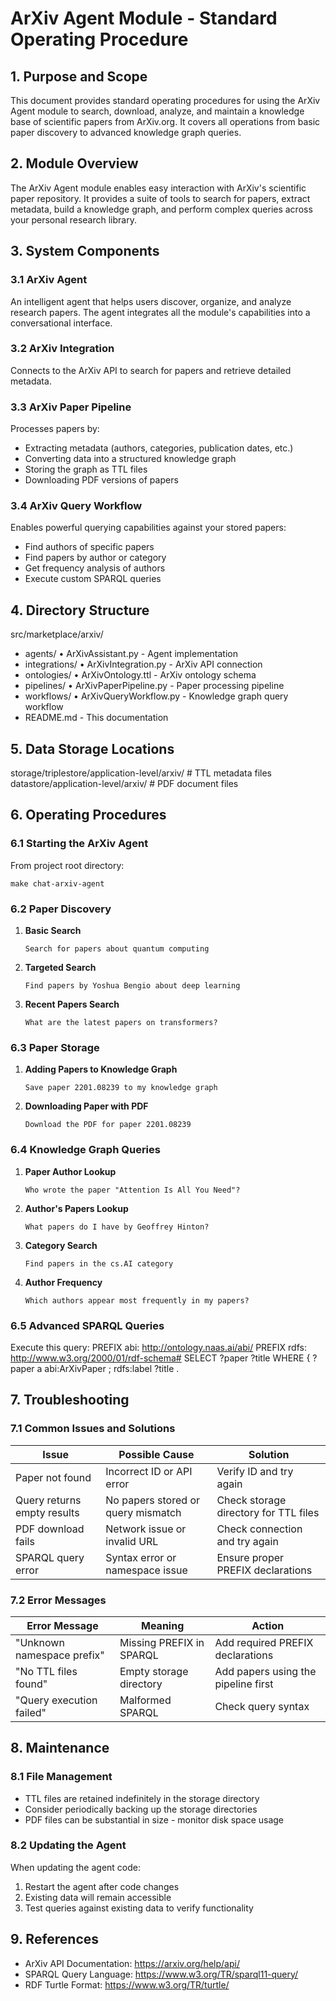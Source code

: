 # ArXiv Agent Module - Standard Operating Procedure

## 1. Purpose and Scope
This document provides standard operating procedures for using the ArXiv Agent module to search, download, analyze, and maintain a knowledge base of scientific papers from ArXiv.org. It covers all operations from basic paper discovery to advanced knowledge graph queries.

## 2. Module Overview
The ArXiv Agent module enables easy interaction with ArXiv's scientific paper repository. It provides a suite of tools to search for papers, extract metadata, build a knowledge graph, and perform complex queries across your personal research library.

## 3. System Components

### 3.1 ArXiv Agent
An intelligent agent that helps users discover, organize, and analyze research papers. The agent integrates all the module's capabilities into a conversational interface.

### 3.2 ArXiv Integration
Connects to the ArXiv API to search for papers and retrieve detailed metadata.

### 3.3 ArXiv Paper Pipeline
Processes papers by:
- Extracting metadata (authors, categories, publication dates, etc.)
- Converting data into a structured knowledge graph
- Storing the graph as TTL files
- Downloading PDF versions of papers

### 3.4 ArXiv Query Workflow
Enables powerful querying capabilities against your stored papers:
- Find authors of specific papers
- Find papers by author or category
- Get frequency analysis of authors
- Execute custom SPARQL queries

## 4. Directory Structure

src/marketplace/arxiv/
- agents/
  • ArXivAssistant.py - Agent implementation
- integrations/
  • ArXivIntegration.py - ArXiv API connection
- ontologies/
  • ArXivOntology.ttl - ArXiv ontology schema
- pipelines/
  • ArXivPaperPipeline.py - Paper processing pipeline
- workflows/
  • ArXivQueryWorkflow.py - Knowledge graph query workflow
- README.md - This documentation

## 5. Data Storage Locations

storage/triplestore/application-level/arxiv/  # TTL metadata files
datastore/application-level/arxiv/            # PDF document files

## 6. Operating Procedures

### 6.1 Starting the ArXiv Agent

From project root directory: 

```
make chat-arxiv-agent
```

### 6.2 Paper Discovery

1. **Basic Search**
   ```
   Search for papers about quantum computing
   ```

2. **Targeted Search**
   ```
   Find papers by Yoshua Bengio about deep learning
   ```
   
3. **Recent Papers Search**
   ```
   What are the latest papers on transformers?
   ```

### 6.3 Paper Storage
1. **Adding Papers to Knowledge Graph**
   ```
   Save paper 2201.08239 to my knowledge graph
   ```
   
2. **Downloading Paper with PDF**
   ```
   Download the PDF for paper 2201.08239
   ```

### 6.4 Knowledge Graph Queries
1. **Paper Author Lookup**
   ```
   Who wrote the paper "Attention Is All You Need"?
   ```

2. **Author's Papers Lookup**
   ```
   What papers do I have by Geoffrey Hinton?
   ```

3. **Category Search**
   ```
   Find papers in the cs.AI category
   ```

4. **Author Frequency**
   ```
   Which authors appear most frequently in my papers?
   ```

### 6.5 Advanced SPARQL Queries
Execute this query:
PREFIX abi: <http://ontology.naas.ai/abi/>
PREFIX rdfs: <http://www.w3.org/2000/01/rdf-schema#>
SELECT ?paper ?title WHERE {
?paper a abi:ArXivPaper ;
rdfs:label ?title .


## 7. Troubleshooting

### 7.1 Common Issues and Solutions

| Issue | Possible Cause | Solution |
|-------|---------------|----------|
| Paper not found | Incorrect ID or API error | Verify ID and try again |
| Query returns empty results | No papers stored or query mismatch | Check storage directory for TTL files |
| PDF download fails | Network issue or invalid URL | Check connection and try again |
| SPARQL query error | Syntax error or namespace issue | Ensure proper PREFIX declarations |

### 7.2 Error Messages

| Error Message | Meaning | Action |
|--------------|---------|--------|
| "Unknown namespace prefix" | Missing PREFIX in SPARQL | Add required PREFIX declarations |
| "No TTL files found" | Empty storage directory | Add papers using the pipeline first |
| "Query execution failed" | Malformed SPARQL | Check query syntax |

## 8. Maintenance

### 8.1 File Management
- TTL files are retained indefinitely in the storage directory
- Consider periodically backing up the storage directories
- PDF files can be substantial in size - monitor disk space usage

### 8.2 Updating the Agent
When updating the agent code:
1. Restart the agent after code changes
2. Existing data will remain accessible
3. Test queries against existing data to verify functionality

## 9. References
- ArXiv API Documentation: https://arxiv.org/help/api/
- SPARQL Query Language: https://www.w3.org/TR/sparql11-query/
- RDF Turtle Format: https://www.w3.org/TR/turtle/